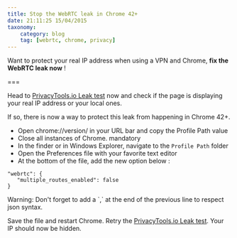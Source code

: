 ```yaml
---
title: Stop the WebRTC leak in Chrome 42+
date: 21:11:25 15/04/2015
taxonomy:
    category: blog
    tag: [webrtc, chrome, privacy]
---
```


Want to protect your real IP address when using a VPN and Chrome, **fix the WebRTC leak now** !

===

Head to [PrivacyTools.io Leak test](https://www.privacytools.io/webrtc.html) now and check if the page is displaying your real IP address or your local ones.

If so, there is now a way to protect this leak from happening in Chrome 42+.
 
* Open chrome://version/ in your URL bar and copy the Profile Path value
* Close all instances of Chrome. <span class="label label-danger">mandatory</span>
* In the finder or in Windows Explorer, navigate to the `Profile Path` folder
* Open the Preferences file with your favorite text editor
* At the bottom of the file, add the new option below :

```
"webrtc": {
   "multiple_routes_enabled": false
}
```

<p class="alert alert-danger">
    <span class="label label-danger">Warning:</span>
    Don't forget to add a `,` at the end of the previous line to respect json syntax.
</p>


Save the file and restart Chrome. Retry the [PrivacyTools.io Leak test](https://www.privacytols.io/webrtc.html). Your IP should now be hidden.